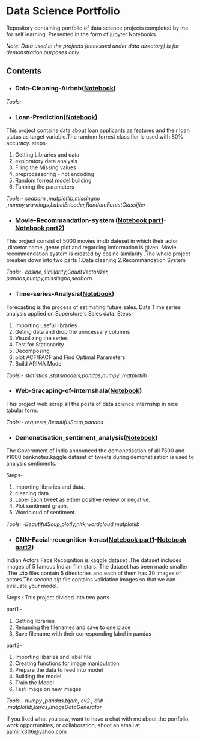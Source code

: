 # Data Science Portfolio
Repository containing portfolio of data science projects completed by me for self learning. Presented in the form of jupyter Notebooks.

*Note: Data used in the projects (accessed under data directory) is for demonstration purposes only.*

## Contents
- ### Data-Cleaning-Airbnb([Notebook](https://github.com/llAamirll/Data-Science-Portfolio/blob/master/Data-Cleaning-Airbnb/Data_Cleaning_Notebook.ipynb))



*Tools:* 
- ### Loan-Prediction([Notebook](https://github.com/llAamirll/Data-Science-Portfolio/blob/master/Loan-Prediction-/loan%20prediction%20random%20forrest.ipynb)) 
This project contains data about loan applicants as features and their loan status as target variable.The random forrest classifier is used with 80% accuracy.
steps-
 1. Getting Libraries and data
 2. exploratory data analysis
 3. Filing the Missing values
 4. preprocessoring - hot encoding 
 5. Random forrest model building
 6. Tunning the parameters

*Tools:- seaborn ,matplotlib,missingno ,numpy,warnings,LabelEncoder,RandomForestClassifier*



- ### Movie-Recommandation-system ([Notebook part1](https://github.com/llAamirll/Data-Science-Portfolio/blob/master/Movie-Recommandation-system/1.Cleaning_recom_system.ipynb)-[Notebook part2](https://github.com/llAamirll/Data-Science-Portfolio/blob/master/Movie-Recommandation-system/2.Final_recom_system.ipynb))
This project consist of 5000 movies imdb dateset in which their actor ,dircetor name ,genre plot and regarding imformation is given.
Movie recommendation system is created by cosine similarity .The whole project breaken down into two parts
1.Data cleaning 2.Recommandation System

*Tools:- cosine_similarity,CountVectorizer, pandas,numpy,missingno,seaborn*


- ### Time-series-Analysis([Notebook](https://github.com/llAamirll/Data-Science-Portfolio/blob/master/Time-series-Analysis/Time%20series.ipynb))
 Forecasting is the process of estimating future sales. Data Time series analysis applied on Superstore's Sales data.
Steps-
 1. Importing useful libraries
 2. Geting data and  drop the unncessary columns
 3. Visualizing the series
 4. Test for Stationarity
 5. Decomposing
 6. plot ACF/PACF and Find Optimal Parameters
 7. Build ARIMA Model

*Tools:- statistics ,statsmodels,pandas,numpy ,matplotlib*


- ### Web-Sracaping-of-internshala([Notebook](https://github.com/llAamirll/Data-Science-Portfolio/blob/master/Web-Sracaping-of-internshala/Web%20Scraping%20.ipynb))
This project web scrap all the posts of data science internship in nice tabular form.

*Tools:- requests,BeautifulSoup,pandas*


- ### Demonetisation_sentiment_analysis([Notebook](https://github.com/llAamirll/Data-Science-Portfolio/blob/master/demonetisation_sentiment_analysis/Demonetisation_Sentiment_Analysis.ipynb))
The Government of India announced the demonetisation of all ₹500 and ₹1000 banknotes.kaggle dataset of tweets during demonetisation is used to analysis sentiments.

Steps-

 1. Importing libraries and data.
 2. cleaning data.
 3. Label Each tweet as either positive review or negative.
 4. Plot sentiment graph.
 5. Wordcloud of sentiment.

*Tools: -BeautifulSoup,plotly,nltk,wordcloud,matplotlib*


- ### CNN-Facial-recognition-keras([Notebook part1](https://github.com/llAamirll/Data-Science-Portfolio/blob/master/CNN-Facial-recognition-keras/Preprocessing_CNN_Indian_Actors_Face_Recognition.ipynb)-[Notebook part2](https://github.com/llAamirll/Data-Science-Portfolio/blob/master/CNN-Facial-recognition-keras/Facial_recognition_keras.ipynb))
 Indian Actors Face Recognition is kaggle dataset .The dataset includes images of 5 famous Indian film stars. The dataset has been made smaller .The .zip files contain 5 directories and each of them has 30 images of actors.The second zip file contains validation images so that we can evaluate your model.

Steps : This project divided into two parts-

part1 -
 1. Getting libraries
 2. Renaming the filenames and save to one place
 3. Save filename with their corresponding label in pandas

part2-
 1. Importing libaries and label file
 2. Creating functions for image manipulation
 3. Prepare the data to feed into model
 4. Buliding the model
 5. Train the Model
 6. Test image on new images

*Tools - numpy ,pandas,tqdm, cv2 , dlib ,matplotlib,keras,ImageDataGenerator*


If you liked what you saw, want to have a chat with me about the portfolio, work opportunities, or collaboration, shoot an email at aamir.k306@yahoo.com
